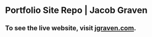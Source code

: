# Portfolio Site Repo | Jacob Graven

## To see the live website, visit [jgraven.com](https://jgraven.com). 
